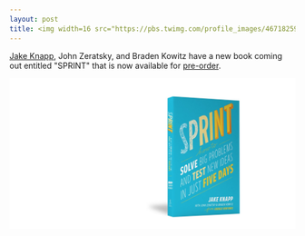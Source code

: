 ```yaml
---
layout: post
title: <img width=16 src="https://pbs.twimg.com/profile_images/467182596707741696/vx7eoqyc.jpeg"> Sprint (New Book) / Google Ventures
---
```

[Jake Knapp](https://twitter.com/jakek/status/677248434282340352), John Zeratsky, and Braden Kowitz have a new book coming out entitled "SPRINT" that is now available for [pre-order](http://amzn.to/1RSJiOI).  

![SPRINT: The Book](/images/sprintbooknew.jpg)
